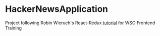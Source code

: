 # HackerNewsApplication
Project following Robin Wieruch's React-Redux [tutorial](https://www.robinwieruch.de/react-redux-tutorial#the-react-redux-project) for WSO Frontend Training
